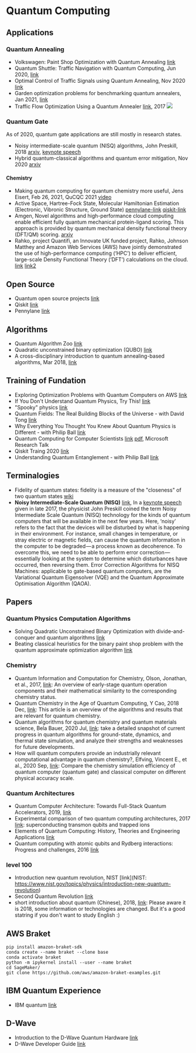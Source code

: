 # Quantum Computing

## Applications
### Quantum Annealing
* Volkswagen: Paint Shop Optimization with Quantum Annealing [link](https://youtu.be/Uenk1SF8NsI?t=276)
* Quantum Shuttle: Traffic Navigation with Quantum Computing, Jun 2020, [link](https://arxiv.org/abs/2006.14162)
* Optimal Control of Traffic Signals using Quantum Annealing, Nov 2020 [link](https://arxiv.org/abs/1912.07134)
* Garden optimization problems for benchmarking quantum annealers, Jan 2021, [link](https://arxiv.org/abs/2101.10827)
* Traffic Flow Optimization Using a Quantum Annealer [link](https://www.frontiersin.org/articles/10.3389/fict.2017.00029/full), 2017
![](https://www.frontiersin.org/files/Articles/301656/fict-04-00029-HTML/image_m/fict-04-00029-g005.jpg)

### Quantum Gate
As of 2020, quantum gate applications are still mostly in research states.

* Noisy intermediate-scale quantum (NISQ) algorithms, John Preskill, 2018 [arxiv](https://arxiv.org/abs/1801.00862), [keynote speech](https://youtu.be/h4nUyF9cSaw)
* Hybrid quantum-classical algorithms and quantum error mitigation, Nov 2020 [arxiv](https://arxiv.org/abs/2011.01382)

#### Chemistry
* Making quantum computing for quantum chemistry more useful, Jens Eisert, Feb 26, 2021, QuCQC 2021 [video](https://youtu.be/iFstcq2RYzc)
* Active Space, Hartree-Fock State, Molecular Hamiltonian Estimation (Electronic, Vibronic Structure, Ground State) [pennylane-link](https://pennylane.readthedocs.io/en/stable/code/qml_qchem.html) [qiskit-link](https://qiskit.org/documentation/tutorials/chemistry/index.html)
* Amgen, Novel algorithms and high-performance cloud computing enable
efficient fully quantum mechanical protein-ligand scoring. This approach is provided by quantum mechanical density functional theory (DFT/QM) scoring. [arxiv](https://arxiv.org/pdf/2004.08725.pdf)
* Rahko, project Quantifi, an Innovate UK funded project, Rahko, Johnson Matthey and Amazon Web Services (AWS) have jointly demonstrated the use of high-performance computing (‘HPC’) to deliver efficient, large-scale Density Functional Theory (‘DFT’) calculations on the cloud. [link](https://rahko.ai/efficient-large-scale-density-functional-theory-on-the-cloud/) [link2](https://rahko.ai/innovate-uk-awards-grant-to-rahko-led-consortium-for-world-first-project/)

## Open Source
* Quantum open source projects [link](https://qosf.org/project_list/)
* Qiskit [link](https://qiskit.org/)
* Pennylane [link](https://pennylane.ai/)

## Algorithms
* Quantum Algorithm Zoo [link](https://quantumalgorithmzoo.org/)
* Quadratic unconstrained binary optimization (QUBO) [link](https://arxiv.org/abs/1811.11538)
* A cross-disciplinary introduction to quantum annealing-based algorithms, Mar 2018, [link](https://arxiv.org/abs/1803.03372)

## Training of Fundation
* Exploring Optimization Problems with Quantum Computers on AWS [link](https://www.youtube.com/watch?v=hGLSZK6eoQs)
* If You Don't Understand Quantum Physics, Try This! [link](https://youtu.be/Usu9xZfabPM)
* "Spooky" physics [link](https://youtu.be/wZzHnZzm_58)
* Quantum Fields: The Real Building Blocks of the Universe - with David Tong [link](https://www.youtube.com/watch?v=zNVQfWC_evg)
* Why Everything You Thought You Knew About Quantum Physics is Different - with Philip Ball [link](https://www.youtube.com/watch?v=q7v5NtV8v6I)
* Quantum Computing for Computer Scientists [link](https://www.youtube.com/watch?v=F_Riqjdh2oM) [pdf](https://www.microsoft.com/en-us/research/video/quantum-computing-computer-scientists/#!related_info), Microsoft Research Talk
* Qiskit Traing 2020 [link](https://www.youtube.com/playlist?list=PLOFEBzvs-VvrXTMy5Y2IqmSaUjfnhvBHR)
* Understanding Quantum Entanglement - with Philip Ball [link](https://www.youtube.com/watch?v=5_0o2fJhtSc&feature=youtu.be)

## Terminalogies
* Fidelity of quantum states: fidelity is a measure of the "closeness" of two quantum states [wiki](https://en.wikipedia.org/wiki/Fidelity_of_quantum_states)
* **Noisy Intermediate-Scale Quantum (NISQ)** [link](https://arxiv.org/abs/1801.00862), In a [keynote speech](https://youtu.be/h4nUyF9cSaw) given in late 2017, the physicist John Preskill coined the term Noisy Intermediate Scale Quantum (NISQ) technology for the kinds of quantum computers that will be available in the next few years. Here, ‘noisy’ refers to the fact that the devices will be disturbed by what is happening in their environment. For instance, small changes in temperature, or stray electric or magnetic fields, can cause the quantum information in the computer to be degraded — a process known as decoherence. To overcome this, we need to be able to perform error correction — essentially looking at the system to determine which disturbances have occurred, then reversing them. Error Correction Algorithms for NISQ Machines: applicable to gate-based quantum computers, are the Variational Quantum Eigensolver (VQE) and the Quantum Approximate Optimisation Algorithm (QAOA).

## Papers
### Quantum Physics Computation Algorithms
* Solving Quadratic Unconstrained Binary Optimization with divide-and-conquer and quantum algorithms [link](https://arxiv.org/abs/2101.07813)
* Beating classical heuristics for the binary paint shop problem with the quantum approximate optimization algorithm [link](https://arxiv.org/abs/2011.03403)

### Chemistry
* Quantum Information and Computation for Chemistry, Olson, Jonathan, et al., 2017, [link](https://arxiv.org/pdf/1706.05413.pdf): An overview of early-stage quantum operation components and their mathematical similarity to the corresponding chemistry status.
* Quantum Chemistry in the Age of Quantum Computing, Y Cao, 2018 Dec, [link](https://arxiv.org/abs/1812.09976): This article is an overview of the algorithms and results that are relevant for quantum chemistry.
* Quantum algorithms for quantum chemistry and quantum materials science, Bela Bauer, 2020 Jul, [link](https://arxiv.org/abs/2001.03685): take a detailed snapshot of current progress in quantum algorithms for ground-state, dynamics, and thermal state simulation, and analyze their strengths and weaknesses for future developments.
* How will quantum computers provide an industrially relevant computational advantage in quantum chemistry?, Elfving, Vincent E., et al., 2020 Sep, [link](https://arxiv.org/pdf/2009.12472.pdf): Compare the chemistry simulation efficiency of quantum computer (quantum gate) and classical computer on different physical accuracy scale.

### Quantum Architectures
* Quantum Computer Architecture: Towards Full-Stack Quantum Accelerators, 2019, [link](https://arxiv.org/abs/1903.09575)
* Experimental comparison of two quantum computing architectures, 2017 [link](https://arxiv.org/abs/1702.01852): superconducting transmon qubits and trapped ions
* Elements of Quantum Computing: History, Theories and Engineering Applications [link](http://mmrc.amss.cas.cn/tlb/201702/W020170224608149203392.pdf)
* Quantum computing with atomic qubits and Rydberg interactions: Progress and challenges, 2016 [link](https://iopscience.iop.org/article/10.1088/0953-4075/49/20/202001/ampdf)

### level 100
* Introduction new quantum revolution, NIST [link](NIST: https://www.nist.gov/topics/physics/introduction-new-quantum-revolution)
* Second Quantum Revolution [link](http://aappsbulletin.org/myboard/read.php?Board=featurearticles&id=236)
* short introduction about quantum (Chinese), 2018, [link](https://medium.com/@kelispinor/%E9%87%8F%E5%AD%90%E9%9B%BB%E8%85%A6%E6%A5%B5%E7%B0%A1%E4%BB%8B-short-introduction-to-quantum-computer-a7b159861786): Please aware it is 2018, some information or technologies are changed. But it's a good statring if you don't want to study English :)

## AWS Braket
```
pip install amazon-braket-sdk
conda create --name braket --clone base
conda activate braket
python -m ipykernel install --user --name braket
cd SageMaker/
git clone https://github.com/aws/amazon-braket-examples.git
```
## IBM Quantum Experience
* IBM quantum [link](https://quantum-computing.ibm.com/login)

## D-Wave
* Introduction to the D-Wave Quantum Hardware [link](https://www.dwavesys.com/tutorials/background-reading-series/introduction-d-wave-quantum-hardware)
* D-Wave Developer Guide [link](https://docs.dwavesys.com/docs/latest/doc_getting_started.html)


